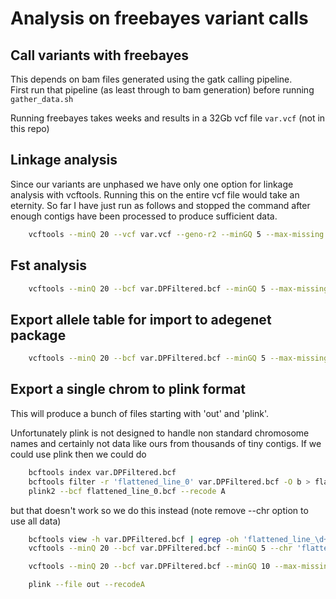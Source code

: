 Analysis on freebayes variant calls
===================================

## Call variants with freebayes

This depends on bam files generated using the gatk calling pipeline.   
First run that pipeline (as least through to bam generation) before running `gather_data.sh`

Running freebayes takes weeks and results in a 32Gb vcf file `var.vcf` (not in this repo)

## Linkage analysis

Since our variants are unphased we have only one option for linkage analysis with vcftools.  Running this on the entire vcf file would take an eternity. So far I have just run as follows and stopped the command after enough contigs have been processed to produce sufficient data.

```bash
	vcftools --minQ 20 --vcf var.vcf --geno-r2 --minGQ 5 --max-missing 0.7 --ld-window-bp 500  --min-r2 0.001
```

## Fst analysis

```bash
	vcftools --minQ 20 --bcf var.DPFiltered.bcf --minGQ 5 --max-missing 0.5 --weir-fst-pop cluster1.txt --chr 'flattened_line_0' --weir-fst-pop cluster2.txt --weir-fst-pop cluster3.txt
```

## Export allele table for import to adegenet package

```bash
	vcftools --minQ 20 --bcf var.DPFiltered.bcf --minGQ 5 --max-missing 0.0 --ld-window-bp 500  --min-r2 0.001 --chr 'flattened_line_0' --thin 500 --012
```

## Export a single chrom to plink format

This will produce a bunch of files starting with 'out' and 'plink'.  

Unfortunately plink is not designed to handle non standard chromosome names and certainly not data like ours from thousands of tiny contigs.  If we could use plink then we could do 

```bash
	bcftools index var.DPFiltered.bcf
	bcftools filter -r 'flattened_line_0' var.DPFiltered.bcf -O b > flattened_line_0.bcf
	plink2 --bcf flattened_line_0.bcf --recode A
```

but that doesn't work so we do this instead (note remove --chr option to use all data)

```bash
	bcftools view -h var.DPFiltered.bcf | egrep -oh 'flattened_line_\d+' | awk -F '_' 'BEGIN{OFS = "\t"}{print $0,$3}' > var.DPFiltered.chrmap
	vcftools --minQ 20 --bcf var.DPFiltered.bcf --minGQ 5 --chr 'flattened_line_0' --thin 500 --plink --chrom-map  var.DPFiltered.chrmap --remove-indv DCRM31

	vcftools --minQ 20 --bcf var.DPFiltered.bcf --minGQ 10 --max-missing 0.7 --thin 500 --plink --chrom-map  var.DPFiltered.chrmap --remove-indv DCRM31 --remove-indels

	plink --file out --recodeA
```
